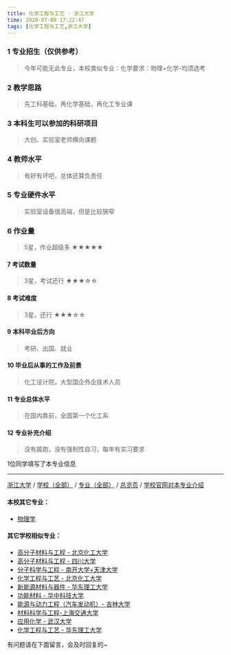 ```yaml
---
title: 化学工程与工艺 - 浙江大学
time: 2020-07-08 17:22:47
tags: [化学工程与工艺,浙江大学]
---
```

### 1 专业招生（仅供参考）  
> 今年可能无此专业，本校类似专业：化学要求：物理+化学-均须选考


### 2 教学思路
> 先工科基础，再化学基础，再化工专业课


### 3 本科生可以参加的科研项目
>  大创、实验室老师横向课题


### 4 教师水平
> 有好有坏吧，总体还算负责任


### 5 专业硬件水平
> 实验室设备很高端，但是比较狭窄


### 6 作业量
>5星，作业超级多
★★★★★


#### 7 考试数量
>3星，考试还行
★★★☆☆


#### 8 考试难度
> 3星，还行
★★★☆☆


#### 9 本科毕业后方向
> 考研、出国、就业


#### 10 毕业后从事的工作及前景
> 化工设计院，大型国企外企技术人员


#### 11 专业总体水平
> 在国内靠前，全国第一个化工系


#### 12 专业补充介绍
> 没有晨跑，没有强制性自习，每年有实习要求

1位同学填写了本专业信息
***
[浙江大学](http://www.jianshu.com/p/c0e23bc1d7b6) / [学校（全部）](http://www.jianshu.com/p/3efa6bcca419) / [专业（全部）](http://www.jianshu.com/p/2d4c6d3552c2) / [总览页](http://www.jianshu.com/p/445daeb4fa00) / [学校官网对本专业介绍](http://che.zju.edu.cn/cn/redir.php?catalog_id=61445&object_id=62585
)
#### 本校其它专业：
- [物理学](http://www.jianshu.com/p/425f9eb0e2db)

#### 其它学校相似专业：
- [高分子材料与工程 - 北京化工大学](http://www.jianshu.com/p/077d326808ab)
- [高分子材料与工程 - 四川大学](http://www.jianshu.com/p/81f8ee185b5e )
- [分子科学与工程 - 南开大学+天津大学](http://www.jianshu.com/p/ef2a80f7bcd1) 
- [化学工程与工艺 - 北京化工大学](http://www.jianshu.com/p/27057f73c283 )
- [新能源材料与器件 - 华东理工大学](http://www.jianshu.com/p/5c64dcf7f680)
- [功能材料 - 华中科技大学](http://www.jianshu.com/p/5fd0d99fa322)
- [能源与动力工程（汽车发动机）- 吉林大学](http://www.jianshu.com/p/f0f5062075b3)
- [材料科学与工程-上海交通大学](http://www.jianshu.com/p/f5e99e8fbc41)
- [应用化学 - 武汉大学](http://www.jianshu.com/p/111bbd38bb69)
- [化学工程与工艺 - 华东理工大学](http://www.jianshu.com/p/01ff842a6f1f)

有问题请在下面留言，会及时回复的~